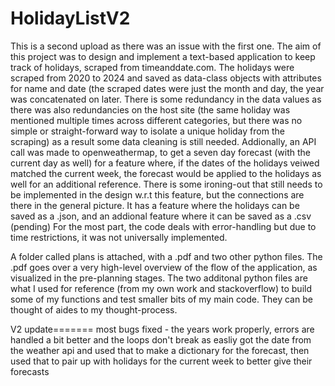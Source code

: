 # HolidayListV2
This is a second upload as there was an issue with the first one.
The aim of this project was to design and implement a text-based application to keep track of holidays, scraped from timeanddate.com.
The holidays were scraped from 2020 to 2024 and saved as data-class objects with attributes for name and date (the scraped dates were just the month and day,
the year was concatenated on later. There is some redundancy in the data values as there was also redundancies on the host site (the same holiday was mentioned
multiple times across different categories, but there was no simple or straight-forward way to isolate a unique holiday from the scraping) as a result some
data cleaning is still needed. 
Addionally, an API call was made to openweathermap, to get a seven day forecast (with the current day as well) for a feature where, if the dates of the holidays
veiwed matched the current week, the forecast would be applied to the holidays as well for an additional reference. There is some ironing-out that still needs to
be implemented in the design w.r.t this feature, but the connections are there in the general picture. 
It has a feature where the holidays can be saved as a .json, and an addional feature where it can be saved as a .csv (pending)
For the most part, the code deals with error-handling but due to time restrictions, it was not universally implemented.

A folder called plans is attached, with a .pdf and two other python files.
The .pdf goes over a very high-level overview of the flow of the application, as visualized in the pre-planning stages.
The two additonal python files are what I used for reference (from my own work and stackoverflow) to build some of my functions and test smaller bits of my main code.
They can be thought of aides to my thought-process.


V2 update=======
most bugs fixed - the years work properly, errors are handled a bit better and the loops don't break as easliy
got the date from the weather api and used that to make a dictionary for the forecast, then used that to pair up with holidays for the current week to better give 
their forecasts 
